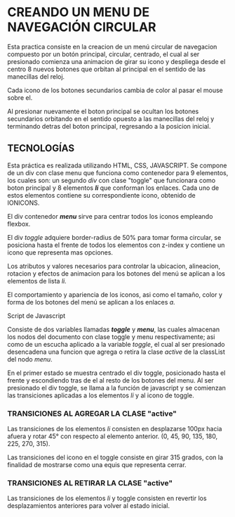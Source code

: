 # CREANDO UN MENU DE NAVEGACIÓN CIRCULAR

Esta practica consiste en la creacion de un menú circular de navegacion compuesto por un botón principal, circular, centrado, el cual al ser presionado comienza una animacion de girar su icono y despliega desde el centro 8 nuevos botones que orbitan al principal en el sentido de las manecillas del reloj.

Cada icono de los botones secundarios cambia de color al pasar el mouse sobre el.

Al presionar nuevamente el boton principal se ocultan los botones secundarios orbitando en el sentido opuesto a las manecillas del reloj y terminando detras del boton principal, regresando a la posicion inicial.

## TECNOLOGÍAS
Esta práctica es realizada utilizando HTML, CSS, JAVASCRIPT. Se compone de un div con clase menu que funciona como contenedor para 9 elementos, los cuales son: un segundo *div* con clase "toggle" que funcionara como boton principal y 8 elementos ***li*** que conforman los enlaces. Cada uno de estos elementos contiene su correspondiente icono, obtenido de IONICONS.

El div contenedor ***menu*** sirve para centrar todos los iconos empleando flexbox.

El div *toggle* adquiere border-radius de 50% para tomar forma circular, se posiciona hasta el frente de todos los elementos con z-index y contiene un icono que representa mas opciones.

Los atributos y valores necesarios para controlar la ubicacion, alineacion, rotacion y efectos de animacion para los botones del menú se aplican a los elementos de lista *li.*  

El comportamiento y apariencia de los iconos, asi como el tamaño, color y forma de los botones del menú se aplican a los enlaces *a.*

Script de Javascript

Consiste de dos variables llamadas ***toggle*** y ***menu***, las cuales almacenan los nodos del documento con clase toggle y menu respectivamente; asi como de un escucha aplicado a la variable *toggle*, el cual al ser presionado desencadena una funcion que agrega o retira la clase *active* de la classList del nodo *menu*.

En el primer estado se muestra centrado el div toggle, posicionado hasta el frente y escondiendo tras de el al resto de los botones del menu. Al ser presionado el div toggle, se llama a la función de javascript y se comienzan las transiciones aplicadas a los elementos *li*  y al icono de toggle.

### TRANSICIONES AL AGREGAR LA CLASE "active"

Las transiciones de los elementos *li* consisten en desplazarse 100px hacia afuera y rotar 45° con respecto al elemento anterior. (0, 45, 90, 135, 180, 225, 270, 315).

Las transiciones del icono en el toggle consiste en girar 315 grados, con la finalidad de mostrarse como una equis que representa cerrar.

### TRANSICIONES AL RETIRAR LA CLASE "active"

Las transiciones de los elementos *li* y toggle consisten en revertir los desplazamientos anteriores para volver al estado inicial.